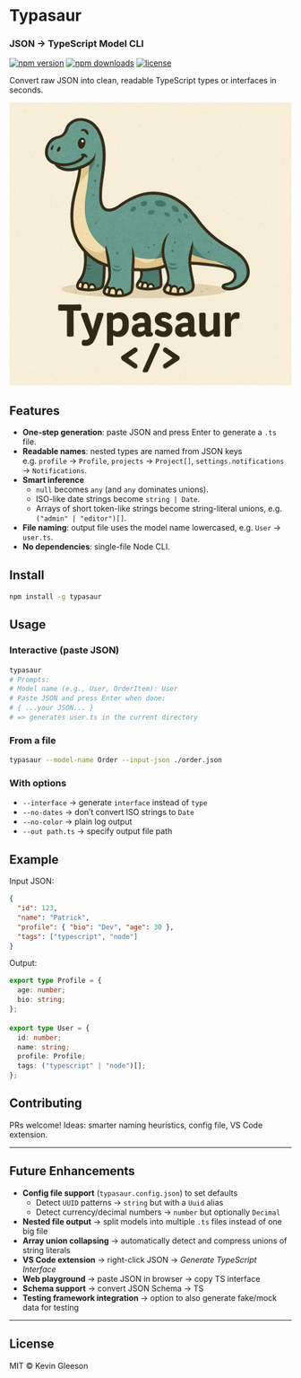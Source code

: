 # Typasaur 

### JSON → TypeScript Model CLI

[![npm version](https://img.shields.io/npm/v/typasaur.svg)](https://www.npmjs.com/package/typasaur)
[![npm downloads](https://img.shields.io/npm/dw/typasaur.svg)](https://www.npmjs.com/package/typasaur)
[![license](https://img.shields.io/npm/l/typasaur.svg)](./LICENSE)


Convert raw JSON into clean, readable TypeScript types or interfaces in seconds.

![alt text](https://raw.githubusercontent.com/KevinG115/typasaur/main/app/assets/Typasaur.png ) 

## Features

- **One-step generation**: paste JSON and press Enter to generate a `.ts` file.
- **Readable names**: nested types are named from JSON keys  
  e.g. `profile` → `Profile`, `projects` → `Project[]`, `settings.notifications` → `Notifications`.
- **Smart inference**
  - `null` becomes `any` (and `any` dominates unions).
  - ISO-like date strings become `string | Date`.
  - Arrays of short token-like strings become string-literal unions, e.g. `("admin" | "editor")[]`.
- **File naming**: output file uses the model name lowercased, e.g. `User` → `user.ts`.
- **No dependencies**: single-file Node CLI.

## Install

```bash
npm install -g typasaur
```

## Usage

### Interactive (paste JSON)
```bash
typasaur
# Prompts:
# Model name (e.g., User, OrderItem): User
# Paste JSON and press Enter when done:
# { ...your JSON... }
# => generates user.ts in the current directory
```

### From a file
```bash
typasaur --model-name Order --input-json ./order.json
```

### With options
- `--interface` → generate `interface` instead of `type`
- `--no-dates` → don’t convert ISO strings to `Date`
- `--no-color` → plain log output
- `--out path.ts` → specify output file path

## Example

Input JSON:

```json
{
  "id": 123,
  "name": "Patrick",
  "profile": { "bio": "Dev", "age": 30 },
  "tags": ["typescript", "node"]
}
```

Output:

```ts
export type Profile = {
  age: number;
  bio: string;
};

export type User = {
  id: number;
  name: string;
  profile: Profile;
  tags: ("typescript" | "node")[];
};
```

## Contributing

PRs welcome! Ideas: smarter naming heuristics, config file, VS Code extension.

---

## Future Enhancements

- **Config file support** (`typasaur.config.json`) to set defaults  
  - Detect `UUID` patterns → `string` but with a `Uuid` alias  
  - Detect currency/decimal numbers → `number` but optionally `Decimal`  
- **Nested file output** → split models into multiple `.ts` files instead of one big file  
- **Array union collapsing** → automatically detect and compress unions of string literals  
- **VS Code extension** → right-click JSON → *Generate TypeScript Interface*  
- **Web playground** → paste JSON in browser → copy TS interface  
- **Schema support** → convert JSON Schema → TS  
- **Testing framework integration** → option to also generate fake/mock data for testing  

---

## License

MIT © Kevin Gleeson
